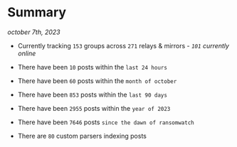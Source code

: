 
# Summary
_october 7th, 2023_

- Currently tracking `153` groups across `271` relays & mirrors - _`101` currently online_

- There have been `10` posts within the `last 24 hours`

- There have been `60` posts within the `month of october`

- There have been `853` posts within the `last 90 days`

- There have been `2955` posts within the `year of 2023`

- There have been `7646` posts `since the dawn of ransomwatch`

- There are `80` custom parsers indexing posts
